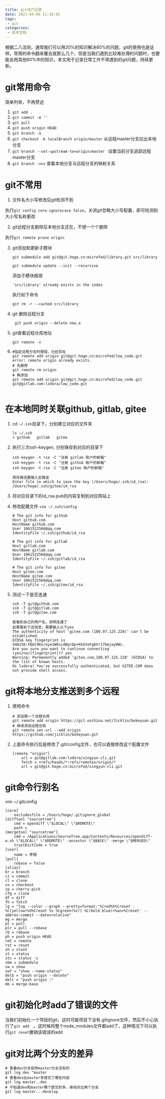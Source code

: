 ```yaml
---
title: git冷门记录
date: 2021-04-09 11:18:01
tags: 
 - git
categories:
 - 技术文档
---
```


根据二八法则，通常我们可以用20%的知识解决80%的问题，git的使用也是这样。常用的命令翻来覆去就那么几个，但是当我们遇到比较难处理的问题时，也要能会用其他80%中的知识，本文用于记录日常工作不常遇到的git问题，持续更新。

<!--more-->

# git常用命令

简单列举，不再赘述

1. `git add .`
2. `git commit -m ''`
3. `git pull`
4. `git push origin HEAD`
5. `git branch -a`
6. `git checkout -b localBranch origin/master` 从远程master分支拉出本地分支
7. `git branch --set-upstream-to=origin/master ` 设置当前分支追踪远程master分支
8. `git branch -vvv` 查看本地分支与远程分支的映射关系

# git不常用

1. 文件名大小写修改后git检测不到

执行`git config core.ignorecase false`，关闭git忽略大小写配置，即可检测到大小写名称更改

2. git远程分支删除后本地分支还在，不想一个个删除

执行`git remote prune origin`

3. git添加和更新子模块

   `git submodule add git@git.hoge.cn:microfed/library.git src/library`

   `git submodule update --init --recursive`

   添加子模块报错

   `'src/library' already exists in the index`

   执行如下命令

   `git rm -r --cached src/library`

4. git 删除远程分支

   ` git push origin --delete new_a`

4. git查看远程仓库地址

   `git remote -v`

6. ```shell
   #指定远程分支时报错，已经存在
   git remote add origin git@git.hoge.cn:microfed/low_code.git
   error: remote origin already exists.
   # 先删除
   git remote rm origin
   # 再添加
   git remote add origin git@git.hoge.cn:microfed/low_code.git
   git@gitlab.com:lxdora/low_code.git
    
   ```


# 在本地同时关联github, gitlab, gitee

1. cd `~/.ssh`目录下，分别建立对应的文件夹

   ```shell
   ls ~/.ssh
   > github   gitlab   gitee
   ```

2. 执行三次ssh-keygen, 分别保存到对应的目录下

   ```shell
   ssh-keygen -t rsa -C "注册 gitlab 账户的邮箱"
   ssh-keygen -t rsa -C "注册 github 账户的邮箱"
   ssh-keygen -t rsa -C "注册 gitee 账户的邮箱"
   
   保存路径要输入全路径
   Enter file in which to save the key (/Users/hoge/.ssh/id_rsa): /Users/hoge/.ssh/gitee/id_rsa
   ```

3. 将对应目录下的id_rsa.pub的内容复制到对应网站上

4. 修改配置文件 `vim ~/.ssh/config`

   ```shell
   # The git info for github
   Host github.com
   HostName github.com
   User 1061522566@qq.com
   IdentityFile ~/.ssh/github/id_rsa
   
   # The git info for gitlab
   Host gitlab.com
   HostName gitlab.com
   User 1061522566@qq.com
   IdentityFile ~/.ssh/gitlab/id_rsa
   
   # The git info for gitee
   Host gitee.com
   HostName gitee.com
   User 1061522566@qq.com
   IdentityFile ~/.ssh/gitee/id_rsa
   ```

5. 测试一下是否连通

   ```shell
   ssh -T git@github.com
   ssh -T git@gitlab.com
   ssh -T git@gitee.com
   
   能看到自己的用户名，说明连通了
   如果看到下述信息，需要输入以下yes
   The authenticity of host 'gitee.com (180.97.125.228)' can't be established.
   ECDSA key fingerprint is SHA256:FQGC9Kn/eye1W8icdBgrQp+KkGYoFgbVr17bmjey0Wc.
   Are you sure you want to continue connecting (yes/no/[fingerprint])? yes
   Warning: Permanently added 'gitee.com,180.97.125.228' (ECDSA) to the list of known hosts.
   Hi lxdora! You've successfully authenticated, but GITEE.COM does not provide shell access.
   ```


# git将本地分支推送到多个远程

1. 使用命令

   ```shell
   # 添加第一个远程仓库
   git remote add origin https://git.oschina.net/Jicklin/bokeyuan.git
   # 继续添加远程仓库
   git remote set-url --add origin https://github.com/jicklin/bokeyuan.git
   ```

2. 上面命令执行后是修改了.git/config文件，也可以直接修改这个配置文件

   ```shell
   [remote "origin"]
       url = git@gitlab.com:lxdora/xingyun-cli.git
       fetch = +refs/heads/*:refs/remotes/origin/*
       url = git@git.hoge.cn:microfed/xingyun-cli.git
   ```


# git命令行别名

vim ~/.gitconfig

```shell
[core]
	excludesfile = /Users/hoge/.gitignore_global
[difftool "sourcetree"]
	cmd = opendiff \"$LOCAL\" \"$REMOTE\"
	path =
[mergetool "sourcetree"]
	cmd = /Applications/SourceTree.app/Contents/Resources/opendiff-w.sh \"$LOCAL\" \"$REMOTE\" -ancestor \"$BASE\" -merge \"$MERGED\"
	trustExitCode = true
[user]
	name = 李翔
[pull]
	rebase = false
[alias]
br = branch
ci = commit
cl = clone
co = checkout
cp = cherry-pick
cfg = clone
df = diff
fh = fetch
lg = "log --color --graph --pretty=format:'%Cred%h%Creset -%C(yellow)%d%Creset %s %Cgreen(%cr) %C(bold blue)<%an>%Creset' --abbrev-commit --date=relative"
mg = merge
pl = pull
plr = pull --rebase
rb = rebase
ph = push origin HEAD
rmt = remote
rst = reset
sh = stash
st = status
sts = status -s
sbm = submodule
sw = show
swf = "show --name-status"
delb = "push origin --delete"
delt = "push origin :"
mb = merge-base
```

# git初始化时add了错误的文件

当我们初始化一个项目的git，这时可能项目下没有.gitignore文件，然后不小心执行了`git add .`，这时候将整个node_modules文件都add了，这种情况下可以执行`git reset`撤销该错误的add

# git对比两个分支的差异

```shell
# 查看dev分支有而master分支没有的
git log dev ^master
# 查看dev比master多提交了哪些内容
git log master..dev
# 不知道dev和master哪个提交的多，单纯对比两个分支
git log master...develop
```

